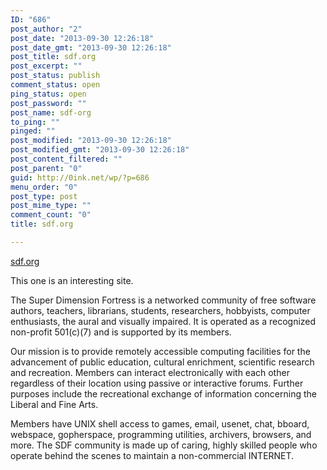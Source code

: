 ```yaml
---
ID: "686"
post_author: "2"
post_date: "2013-09-30 12:26:18"
post_date_gmt: "2013-09-30 12:26:18"
post_title: sdf.org
post_excerpt: ""
post_status: publish
comment_status: open
ping_status: open
post_password: ""
post_name: sdf-org
to_ping: ""
pinged: ""
post_modified: "2013-09-30 12:26:18"
post_modified_gmt: "2013-09-30 12:26:18"
post_content_filtered: ""
post_parent: "0"
guid: http://0ink.net/wp/?p=686
menu_order: "0"
post_type: post
post_mime_type: ""
comment_count: "0"
title: sdf.org

---
```


<a href="http://sdf.org/">sdf.org</a>

This one is an interesting site.

The Super Dimension Fortress is a networked community of free software authors, teachers, librarians, students, researchers, hobbyists, computer enthusiasts, the aural and visually impaired. It is operated as a recognized non-profit 501(c)(7) and is supported by its members.

Our mission is to provide remotely accessible computing facilities for the advancement of public education, cultural enrichment, scientific research and recreation. Members can interact electronically with each other regardless of their location using passive or interactive forums.  Further purposes include the recreational exchange of information
concerning the Liberal and Fine Arts.

Members have UNIX shell access to games, email, usenet, chat, bboard, webspace, gopherspace, programming utilities, archivers, browsers, and more. The SDF community is made up of caring, highly skilled people who operate behind the scenes to maintain a non-commercial INTERNET.

